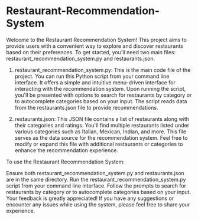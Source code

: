 # Restaurant-Recommendation-System
Welcome to the Restaurant Recommendation System! This project aims to provide users with a convenient way to explore and discover restaurants based on their preferences. To get started, you'll need two main files: restaurant_recommendation_system.py and restaurants.json.

1. restaurant_recommendation_system.py:
This is the main code file of the project. You can run this Python script from your command line interface. It offers a simple and intuitive menu-driven interface for interacting with the recommendation system. Upon running the script, you'll be presented with options to search for restaurants by category or to autocomplete categories based on your input. The script reads data from the restaurants.json file to provide recommendations.

2. restaurants.json:
This JSON file contains a list of restaurants along with their categories and ratings. You'll find multiple restaurants listed under various categories such as Italian, Mexican, Indian, and more. This file serves as the data source for the recommendation system. Feel free to modify or expand this file with additional restaurants or categories to enhance the recommendation experience.

To use the Restaurant Recommendation System:

Ensure both restaurant_recommendation_system.py and restaurants.json are in the same directory.
Run the restaurant_recommendation_system.py script from your command line interface.
Follow the prompts to search for restaurants by category or to autocomplete categories based on your input.
Your feedback is greatly appreciated! If you have any suggestions or encounter any issues while using the system, please feel free to share your experience.
